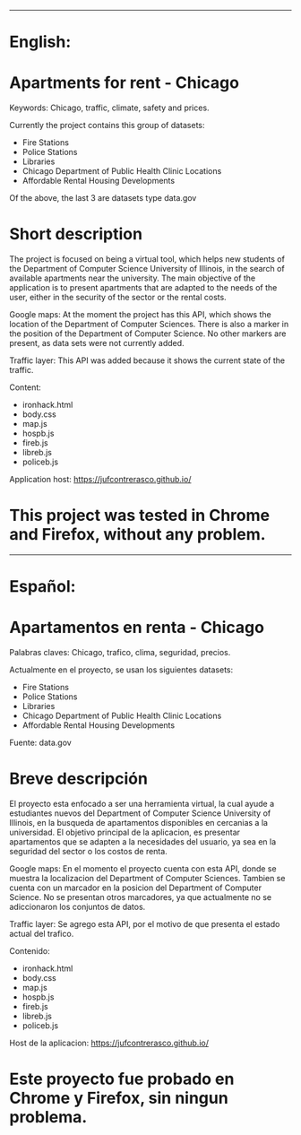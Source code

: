 _________________________________________________________________________________________________________________________________
# English:
# Apartments for rent - Chicago
Keywords: Chicago, traffic, climate, safety and prices.

Currently the project contains this group of datasets:

- Fire Stations
- Police Stations
- Libraries
- Chicago Department of Public Health Clinic Locations
- Affordable Rental Housing Developments

Of the above, the last 3 are datasets type data.gov

# Short description

The project is focused on being a virtual tool, which helps new students of the Department of Computer Science University of Illinois, in the search of available apartments near the university. The main objective of the application is to present apartments that are adapted to the needs of the user, either in the security of the sector or the rental costs.

Google maps:
At the moment the project has this API, which shows the location of the Department of Computer Sciences. There is also a marker in the position of the Department of Computer Science. No other markers are present, as data sets were not currently added.

Traffic layer:
This API was added because it shows the current state of the traffic.

Content:
- ironhack.html
- body.css
- map.js
- hospb.js
- fireb.js
- libreb.js
- policeb.js

Application host: https://jufcontrerasco.github.io/

# This project was tested in Chrome and Firefox, without any problem.
_______________________________________________________________________________________________________________________________
# Español:
# Apartamentos en renta - Chicago
Palabras claves: Chicago, trafico, clima, seguridad, precios.

Actualmente en el proyecto, se usan los siguientes datasets:

- Fire Stations
- Police Stations
- Libraries
- Chicago Department of Public Health Clinic Locations
- Affordable Rental Housing Developments

Fuente: data.gov

# Breve descripción

El proyecto esta enfocado a ser una herramienta virtual, la cual ayude a estudiantes nuevos del Department of Computer Science University of Illinois, en la busqueda de apartamentos disponibles en cercanias a la universidad. El objetivo principal de la aplicacion, es presentar apartamentos que se adapten a la necesidades del usuario, ya sea en la seguridad del sector o los costos de renta.

Google maps:
En el momento el proyecto cuenta con esta API, donde se muestra la localizacion del Department of Computer Sciences. Tambien se cuenta con un marcador en la posicion del Department of Computer Science. No se presentan otros marcadores, ya que actualmente no se adiccionaron los conjuntos de datos.

Traffic layer:
Se agrego esta API, por el motivo de que presenta el estado actual del trafico.

Contenido:
- ironhack.html
- body.css
- map.js
- hospb.js
- fireb.js
- libreb.js
- policeb.js

Host de la aplicacion: https://jufcontrerasco.github.io/

# Este proyecto fue probado en Chrome y Firefox, sin ningun problema.

